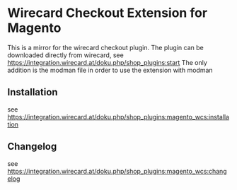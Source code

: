 # Wirecard Checkout Extension for Magento

This is a mirror for the wirecard checkout plugin. The plugin can be downloaded directly from wirecard, see https://integration.wirecard.at/doku.php/shop_plugins:start
The only addition is the modman file in order to use the extension with modman

## Installation

see https://integration.wirecard.at/doku.php/shop_plugins:magento_wcs:installation

## Changelog

see https://integration.wirecard.at/doku.php/shop_plugins:magento_wcs:changelog
